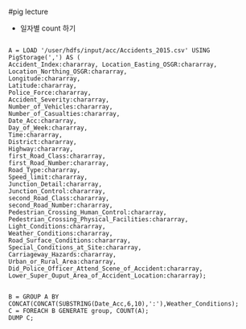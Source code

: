 #pig lecture

- 일자별 count 하기
<pre><code>
A = LOAD '/user/hdfs/input/acc/Accidents_2015.csv' USING PigStorage(',') AS ( 
Accident_Index:chararray, Location_Easting_OSGR:chararray, Location_Northing_OSGR:chararray, 
Longitude:chararray, 
Latitude:chararray, 
Police_Force:chararray, 
Accident_Severity:chararray, 
Number_of_Vehicles:chararray, 
Number_of_Casualties:chararray, 
Date_Acc:chararray, 
Day_of_Week:chararray, 
Time:chararray, 
District:chararray, 
Highway:chararray, 
first_Road_Class:chararray, 
first_Road_Number:chararray, 
Road_Type:chararray, 
Speed_limit:chararray, 
Junction_Detail:chararray, 
Junction_Control:chararray, 
second_Road_Class:chararray, 
second_Road_Number:chararray, 
Pedestrian_Crossing_Human_Control:chararray, 
Pedestrian_Crossing_Physical_Facilities:chararray, 
Light_Conditions:chararray, 
Weather_Conditions:chararray, 
Road_Surface_Conditions:chararray, 
Special_Conditions_at_Site:chararray, 
Carriageway_Hazards:chararray, 
Urban_or_Rural_Area:chararray, 
Did_Police_Officer_Attend_Scene_of_Accident:chararray, 
Lower_Super_Ouput_Area_of_Accident_Location:chararray);
 
 
B = GROUP A BY CONCAT(CONCAT(SUBSTRING(Date_Acc,6,10),':'),Weather_Conditions);
C = FOREACH B GENERATE group, COUNT(A);
DUMP C;
</code></pre>

